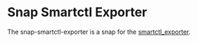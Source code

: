 # Snap Smartctl Exporter

The snap-smartctl-exporter is a snap for the [smartctl_exporter](https://github.com/prometheus-community/smartctl_exporter/).
